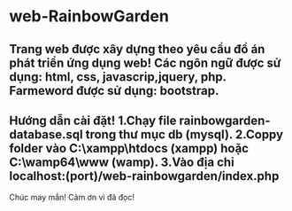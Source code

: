 ﻿# web-RainbowGarden

Trang web được xây dựng theo yêu cầu đồ án phát triển ứng dụng web!
Các ngôn ngữ được sử dụng: html, css, javascrip,jquery, php.
Farmeword được sử dụng: bootstrap.
----------
Hướng dẫn cài đặt!
1.Chạy file rainbowgarden-database.sql trong thư mục db (mysql).
2.Coppy folder vào C:\xampp\htdocs (xampp) hoặc C:\wamp64\www (wamp).
3.Vào địa chỉ localhost:(port)/web-rainbowgarden/index.php
-----------
Chúc may mắn!
Cảm ơn vì đã đọc!